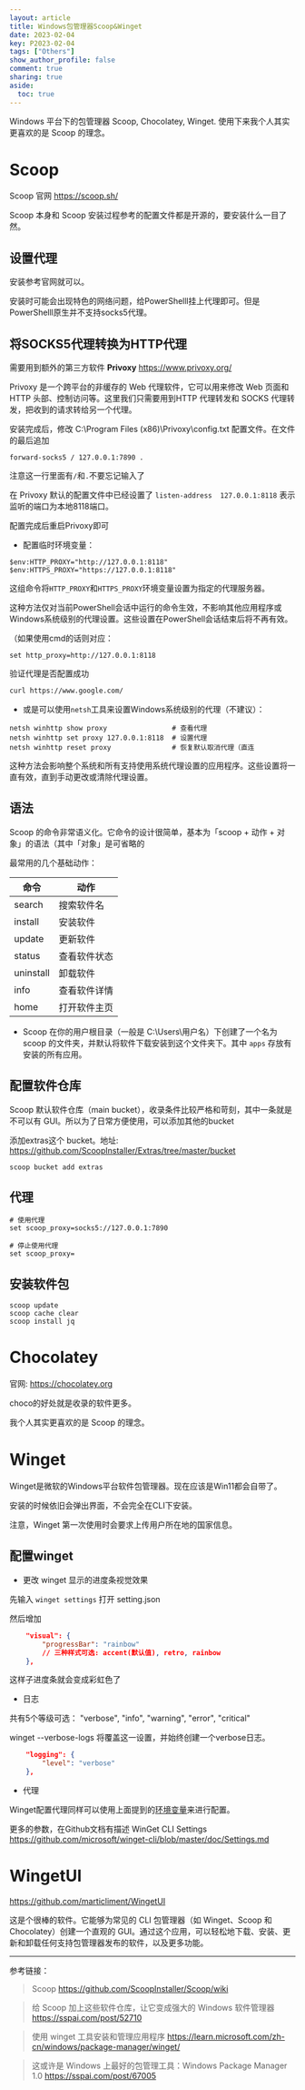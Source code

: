 ```yaml
---
layout: article
title: Windows包管理器Scoop&Winget
date: 2023-02-04
key: P2023-02-04
tags: ["Others"]
show_author_profile: false
comment: true
sharing: true
aside:
  toc: true
---
```


Windows 平台下的包管理器 Scoop, Chocolatey,  Winget. 使用下来我个人其实更喜欢的是 Scoop 的理念。

<!--more-->

# Scoop

Scoop 官网 <https://scoop.sh/>

Scoop 本身和 Scoop 安装过程参考的配置文件都是开源的，要安装什么一目了然。

## 设置代理

安装参考官网就可以。

安装时可能会出现特色的网络问题，给PowerShelll挂上代理即可。但是PowerShelll原生并不支持socks5代理。

## 将SOCKS5代理转换为HTTP代理

需要用到额外的第三方软件 **Privoxy** https://www.privoxy.org/

Privoxy 是一个跨平台的非缓存的 Web 代理软件，它可以用来修改 Web 页面和 HTTP 头部、控制访问等。这里我们只需要用到HTTP 代理转发和 SOCKS 代理转发，把收到的请求转给另一个代理。

安装完成后，修改 C:\Program Files (x86)\Privoxy\config.txt 配置文件。在文件的最后追加

```
forward-socks5 / 127.0.0.1:7890 .
```

注意这一行里面有`/`和`.`不要忘记输入了

在 Privoxy 默认的配置文件中已经设置了 `listen-address  127.0.0.1:8118` 表示监听的端口为本地8118端口。

配置完成后重启Privoxy即可

- 配置临时环境变量：

```shell
$env:HTTP_PROXY="http://127.0.0.1:8118"
$env:HTTPS_PROXY="https://127.0.0.1:8118"
```

这组命令将`HTTP_PROXY`和`HTTPS_PROXY`环境变量设置为指定的代理服务器。

这种方法仅对当前PowerShell会话中运行的命令生效，不影响其他应用程序或Windows系统级别的代理设置。这些设置在PowerShell会话结束后将不再有效。

（如果使用cmd的话则对应：

```shell
set http_proxy=http://127.0.0.1:8118
```

验证代理是否配置成功

```bash
curl https://www.google.com/
```

- 或是可以使用`netsh`工具来设置Windows系统级别的代理（不建议）：

```shell
netsh winhttp show proxy				# 查看代理
netsh winhttp set proxy 127.0.0.1:8118	# 设置代理
netsh winhttp reset proxy				# 恢复默认取消代理（直连
```

这种方法会影响整个系统和所有支持使用系统代理设置的应用程序。这些设置将一直有效，直到手动更改或清除代理设置。



## 语法

Scoop 的命令非常语义化。它命令的设计很简单，基本为「scoop + 动作 + 对象」的语法（其中「对象」是可省略的

最常用的几个基础动作：

| 命令      | 动作         |
| --------- | ------------ |
| search    | 搜索软件名   |
| install   | 安装软件     |
| update    | 更新软件     |
| status    | 查看软件状态 |
| uninstall | 卸载软件     |
| info      | 查看软件详情 |
| home      | 打开软件主页 |

- Scoop 在你的用户根目录（一般是 C:\Users\用户名）下创建了一个名为 scoop 的文件夹，并默认将软件下载安装到这个文件夹下。其中 `apps` 存放有安装的所有应用。

## 配置软件仓库

 Scoop 默认软件仓库（main bucket），收录条件比较严格和苛刻，其中一条就是不可以有 GUI。所以为了日常方便使用，可以添加其他的bucket

添加extras这个 bucket。地址: https://github.com/ScoopInstaller/Extras/tree/master/bucket

```shell
scoop bucket add extras
```

## 代理

```shell
# 使用代理
set scoop_proxy=socks5://127.0.0.1:7890

# 停止使用代理
set scoop_proxy=
```

## 安装软件包

```shell
scoop update
scoop cache clear
scoop install jq
```



# Chocolatey

官网: <https://chocolatey.org>

choco的好处就是收录的软件更多。

我个人其实更喜欢的是 Scoop 的理念。



# Winget

Winget是微软的Windows平台软件包管理器。现在应该是Win11都会自带了。

安装的时候依旧会弹出界面，不会完全在CLI下安装。

注意，Winget 第一次使用时会要求上传用户所在地的国家信息。

## 配置winget

- 更改 winget 显示的进度条视觉效果

先输入 `winget settings` 打开 setting.json

然后增加

```json
    "visual": {
        "progressBar": "rainbow"
        // 三种样式可选: accent(默认值), retro, rainbow
    },
```

这样子进度条就会变成彩虹色了

- 日志

共有5个等级可选： "verbose", "info", "warning", "error", "critical"

winget --verbose-logs 将覆盖这一设置，并始终创建一个verbose日志。

```json
    "logging": {
		"level": "verbose"
    },
```

- 代理

Winget配置代理同样可以使用上面提到的[环境变量](#安装时的代理)来进行配置。

更多的参数，在Github文档有描述
WinGet CLI Settings https://github.com/microsoft/winget-cli/blob/master/doc/Settings.md



# WingetUI

<https://github.com/marticliment/WingetUI>

这是个很棒的软件。它能够为常见的 CLI 包管理器（如 Winget、Scoop 和 Chocolatey）创建一个直观的 GUI。通过这个应用，可以轻松地下载、安装、更新和卸载任何支持包管理器发布的软件，以及更多功能。



---

参考链接：

> Scoop https://github.com/ScoopInstaller/Scoop/wiki

> 给 Scoop 加上这些软件仓库，让它变成强大的 Windows 软件管理器 https://sspai.com/post/52710

> 使用 winget 工具安装和管理应用程序 https://learn.microsoft.com/zh-cn/windows/package-manager/winget/

> 这或许是 Windows 上最好的包管理工具：Windows Package Manager 1.0 https://sspai.com/post/67005